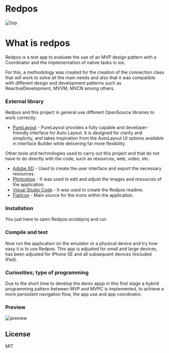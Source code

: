 # Redpos

![top](https://user-images.githubusercontent.com/2607274/65064663-48e72200-d957-11e9-97d8-08e6dd9ee042.png)


# What is redpos

Redpos is a test app to evaluate the use of an MVP design pattern with a Coordinator and the implementation of native tasks in ios.

For this, a methodology was created for the creation of the connection class that will work to solve all the main needs and also that it was compatible with different design and development patterns such as ReactiveDevelopment, MVVM, MVCN among others.

### External library

Redpos and this project in general use different OpenSource libraries to work correctly:

* [PureLayout](https://github.com/PureLayout/PureLayout) - PureLayout provides a fully capable and developer-friendly interface for Auto Layout. It is designed for clarity and simplicity, and takes inspiration from the AutoLayout UI options available in Interface Builder while delivering far more flexibility.

Other tools and technologies used to carry out this project and that do not have to do directly with the code, such as resources, web, video, etc.

* [Adobe XD](https://www.adobe.com/la/products/xd.html) - Used to create the user interface and export the necessary resources.
* [Photoshop](https://www.adobe.com/products/photoshop.html) - It was used to edit and adjust the images and resources of the application.
* [Visual Studio Code](https://code.visualstudio.com/) - It was used to create the Redpos readme.
* [Flaticon](https://www.flaticon.com/) - Main source for the icons within the application.


### Installation

You just have to open Redpos.xcodeproj and run

### Compile and test

Now run the application on the emulator or a physical device and try how easy it is to use Redpos. This app is adjusted for small and large devices, has been adjusted for iPhone SE and all subsequent devices (included iPad).

### Curiosities; type of programming

Due to the short time to develop the demo appp in this first stage a hybrid programming pattern between MVP and MVPC is implemented, to achieve a more persistent navigation flow, the app use and app coordinator.

### Preview 

![preview](https://user-images.githubusercontent.com/2607274/65066915-b72de380-d95b-11e9-9ba1-ce32385cd6f6.gif)

License
----

MIT

